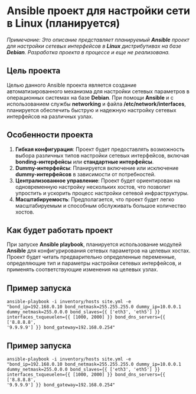 # Ansible проект для настройки сети в Linux (планируется)
*Примечание: Это описание представляет планируемый **Ansible** проект для настройки сетевых интерфейсов в **Linux** дистрибутивах на базе **Debian**. Разработка проекта в процессе и еще не реализована.*

## Цель проекта
Целью данного Ansible проекта является создание автоматизированного механизма для настройки сетевых параметров в операционных системах на базе **Debian**. При помощи **Ansible** и с использованием службы **networking** и файла **/etc/network/interfaces**, планируется обеспечить быструю и надежную настройку сетевых интерфейсов на различных узлах.

## Особенности проекта
1. **Гибкая конфигурация**: Проект будет предоставлять возможность выбора различных типов настройки сетевых интерфейсов, включая **bonding-интерфейсы** или **стандартные интерфейсы**.
2. **Dummy-интерфейсы**: Планируется включение или исключение **dummy-интерфейсов** в зависимости от потребностей.
3. **Централизованное управление**: Проект будет ориентирован на одновременную настройку нескольких хостов, что позволит упростить и ускорить процесс настройки сетевой инфраструктуры.
4. **Масштабируемость**: Предполагается, что проект будет легко масштабируемым и способным обслуживать большое количество хостов.
## Как будет работать проект
При запуске **Ansible playbook**, планируется использование модулей **Ansible** для конфигурирования сетевых параметров на целевых хостах. Проект будет читать предварительно определенные переменные, определяющие тип и параметры настройки сетевых интерфейсов, и применять соответствующие изменения на целевых узлах.

## Пример запуска
<code>ansible-playbook -i inventory/hosts site.yml -e "bond_ip=192.168.0.10 bond_netmask=255.255.255.0 dummy_ip=10.0.0.1 dummy_netmask=255.0.0.0 bond_slaves={{ ['eth3', 'eth5'] }} interfaces_txqueuelen={{ [1000, 2000] }} bond_dns_servers={{ ['8.8.8.8', '9.9.9.9'] }} bond_gateway=192.168.0.254"</code>

## Пример запуска
<code>ansible-playbook -i inventory/hosts site.yml -e "bond_ip=192.168.0.10 bond_netmask=255.255.255.0 dummy_ip=10.0.0.1 dummy_netmask=255.0.0.0 bond_slaves={{ ['eth3', 'eth5'] }} interfaces_txqueuelen={{ [1000, 2000] }} bond_dns_servers={{ ['8.8.8.8', '9.9.9.9'] }} bond_gateway=192.168.0.254"</code>
